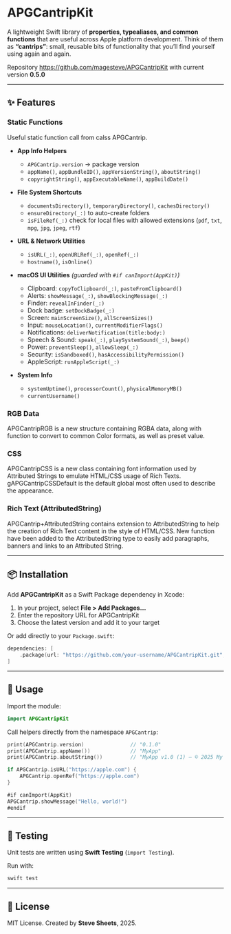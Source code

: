 # APGCantripKit

A lightweight Swift library of **properties, typealiases, and common functions** that are useful across Apple platform development.
Think of them as **“cantrips”**: small, reusable bits of functionality that you’ll find yourself using again and again.

Repository https://github.com/magesteve/APGCantripKit with current version **0.5.0**

---

## ✨ Features

### Static Functions

Useful static function call from calss APGCantrip.

- **App Info Helpers**
  - `APGCantrip.version` → package version
  - `appName()`, `appBundleID()`, `appVersionString()`, `aboutString()`
  - `copyrightString()`, `appExecutableName()`, `appBuildDate()`

- **File System Shortcuts**
  - `documentsDirectory()`, `temporaryDirectory()`, `cachesDirectory()`
  - `ensureDirectory(_:)` to auto-create folders
  - `isFileRef(_:)` check for local files with allowed extensions (`pdf`, `txt`, `mpg`, `jpg`, `jpeg`, `rtf`)

- **URL & Network Utilities**
  - `isURL(_:)`, `openURLRef(_:)`, `openRef(_:)`
  - `hostname()`, `isOnline()`

- **macOS UI Utilities** *(guarded with `#if canImport(AppKit)`)*
  - Clipboard: `copyToClipboard(_:)`, `pasteFromClipboard()`
  - Alerts: `showMessage(_:)`, `showBlockingMessage(_:)`
  - Finder: `revealInFinder(_:)`
  - Dock badge: `setDockBadge(_:)`
  - Screen: `mainScreenSize()`, `allScreenSizes()`
  - Input: `mouseLocation()`, `currentModifierFlags()`
  - Notifications: `deliverNotification(title:body:)`
  - Speech & Sound: `speak(_:)`, `playSystemSound(_:)`, `beep()`
  - Power: `preventSleep()`, `allowSleep(_:)`
  - Security: `isSandboxed()`, `hasAccessibilityPermission()`
  - AppleScript: `runAppleScript(_:)`

- **System Info**
  - `systemUptime()`, `processorCount()`, `physicalMemoryMB()`
  - `currentUsername()`
  
### RGB Data

APGCantripRGB is a new structure containing RGBA data, along with function to convert to common Color formats, as well as preset value.

### CSS

APGCantripCSS is a new class containing font information used by Attributed Strings to emulate HTML/CSS usage of Rich Texts.  gAPGCantripCSSDefault is the default global most often used to describe the appearance.

### Rich Text (AttributedString)

APGCantrip+AttributedString contains extension to AttributedString to help the creation of Rich Text content in the style of HTML/CSS.  New function have been added to the AttributedString type to easily add paragraphs, banners and links to an Attributed String.

---

## 📦 Installation

Add **APGCantripKit** as a Swift Package dependency in Xcode:

1. In your project, select **File > Add Packages…**
2. Enter the repository URL for APGCantripKit
3. Choose the latest version and add it to your target

Or add directly to your `Package.swift`:

```swift
dependencies: [
    .package(url: "https://github.com/your-username/APGCantripKit.git", from: "0.1.0")
]
```

---

## 🚀 Usage

Import the module:

```swift
import APGCantripKit
```

Call helpers directly from the namespace `APGCantrip`:

```swift
print(APGCantrip.version)               // "0.1.0"
print(APGCantrip.appName())             // "MyApp"
print(APGCantrip.aboutString())         // "MyApp v1.0 (1) — © 2025 My Company"

if APGCantrip.isURL("https://apple.com") {
    APGCantrip.openRef("https://apple.com")
}

#if canImport(AppKit)
APGCantrip.showMessage("Hello, world!")
#endif
```

---

## 🧪 Testing

Unit tests are written using **Swift Testing** (`import Testing`).

Run with:

```bash
swift test
```

---

## 📄 License

MIT License.
Created by **Steve Sheets**, 2025.
